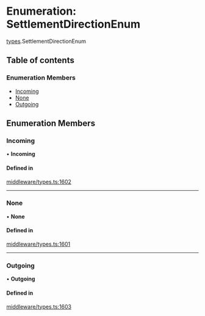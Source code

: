 # Enumeration: SettlementDirectionEnum

[types](../wiki/types).SettlementDirectionEnum

## Table of contents

### Enumeration Members

- [Incoming](../wiki/types.SettlementDirectionEnum#incoming)
- [None](../wiki/types.SettlementDirectionEnum#none)
- [Outgoing](../wiki/types.SettlementDirectionEnum#outgoing)

## Enumeration Members

### Incoming

• **Incoming**

#### Defined in

[middleware/types.ts:1602](https://github.com/PolymathNetwork/polymesh-sdk/blob/299ce247/src/middleware/types.ts#L1602)

___

### None

• **None**

#### Defined in

[middleware/types.ts:1601](https://github.com/PolymathNetwork/polymesh-sdk/blob/299ce247/src/middleware/types.ts#L1601)

___

### Outgoing

• **Outgoing**

#### Defined in

[middleware/types.ts:1603](https://github.com/PolymathNetwork/polymesh-sdk/blob/299ce247/src/middleware/types.ts#L1603)
